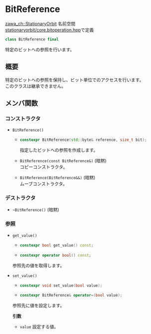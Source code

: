 # BitReference

[zawa_ch::StationaryOrbit](../../namespaces/zawa_ch/stationaryorbit.md) 名前空間  
[stationaryorbit/core.bitoperation.hpp](../../headers/stationaryorbit/core.bitoperation.hpp.md)で定義  

```C++
class BitReference final
```

特定のビットへの参照を行います。

## 概要

特定のビットへの参照を保持し、ビット単位でのアクセスを行います。  
このクラスは継承できません。

## メンバ関数

### コンストラクタ

- `BitReference()`
    -   ```C++
        constexpr BitReference(std::byte& reference, size_t bit);
        ```
        指定したビットへの参照を作成します。  

    - `BitReference(const BitReference&)` (暗黙)  
        コピーコンストラクタ。  

    - `BitReference(BitReference&&)` (暗黙)  
        ムーブコンストラクタ。  


### デストラクタ

- `~BitReference()` (暗黙)

### 参照

- `get_value()`
    -   ```C++
        constexpr bool get_value() const;
        ```
    -   ```C++
        constexpr operator bool() const;
        ```

    参照先の値を取得します。  

- `set_value()`
    -   ```C++
        constexpr void set_value(bool value);
        ```
    -   ```C++
        constexpr BitReference& operator=(bool value);
        ```

    参照先に値を設定します。  

    **引数**
    - `value` 設定する値。
